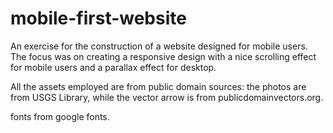 # mobile-first-website
An exercise for the construction of a website designed for mobile users. The focus was on creating a responsive design with a nice scrolling effect for mobile users and a parallax effect for desktop.

All the assets employed are from public domain sources: the photos are from  USGS Library, while the vector arrow is from publicdomainvectors.org.

fonts from google fonts.
